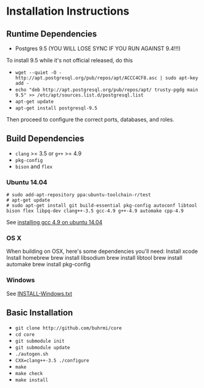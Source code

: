 Installation Instructions
==================

## Runtime Dependencies

- Postgres 9.5 (YOU WILL LOSE SYNC IF YOU RUN AGAINST 9.4!!!)

To install 9.5 while it's not official released, do this

- `wget --quiet -O - http://apt.postgresql.org/pub/repos/apt/ACCC4CF8.asc | sudo apt-key add -`
- `echo "deb http://apt.postgresql.org/pub/repos/apt/ trusty-pgdg main 9.5" >> /etc/apt/sources.list.d/postgresql.list`
- `apt-get update`
- `apt-get install postgresql-9.5`

Then proceed to configure the correct ports, databases, and roles.

## Build Dependencies

- `clang` >= 3.5 or `g++` >= 4.9
- `pkg-config`
- `bison` and `flex`


### Ubuntu 14.04

    # sudo add-apt-repository ppa:ubuntu-toolchain-r/test
    # apt-get update
    # sudo apt-get install git build-essential pkg-config autoconf libtool bison flex libpq-dev clang++-3.5 gcc-4.9 g++-4.9 automake cpp-4.9


See [installing gcc 4.9 on ubuntu 14.04](http://askubuntu.com/questions/428198/getting-installing-gcc-g-4-9-on-ubuntu)

### OS X
When building on OSX, here's some dependencies you'll need:
Install xcode
Install homebrew
brew install libsodium
brew install libtool
brew install automake
brew install pkg-config

### Windows 
See [INSTALL-Windows.txt](INSTALL-Windows.txt)

## Basic Installation

- `git clone http://github.com/buhrmi/core`
- `cd core`
- `git submodule init`
- `git submodule update`
- `./autogen.sh`
- `CXX=clang++-3.5 ./configure`
- `make`
- `make check`
- `make install`
